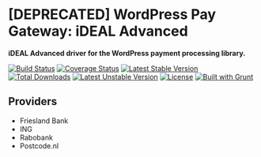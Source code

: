 # [DEPRECATED] WordPress Pay Gateway: iDEAL Advanced

**iDEAL Advanced driver for the WordPress payment processing library.**

[![Build Status](https://travis-ci.org/wp-pay-gateways/ideal-advanced.svg?branch=develop)](https://travis-ci.org/wp-pay-gateways/ideal-advanced)
[![Coverage Status](https://coveralls.io/repos/wp-pay-gateways/ideal-advanced/badge.svg?branch=master&service=github)](https://coveralls.io/github/wp-pay-gateways/ideal-advanced?branch=master)
[![Latest Stable Version](https://poser.pugx.org/wp-pay-gateways/ideal-advanced/v/stable.svg)](https://packagist.org/packages/wp-pay-gateways/ideal-advanced)
[![Total Downloads](https://poser.pugx.org/wp-pay-gateways/ideal-advanced/downloads.svg)](https://packagist.org/packages/wp-pay-gateways/ideal-advanced)
[![Latest Unstable Version](https://poser.pugx.org/wp-pay-gateways/ideal-advanced/v/unstable.svg)](https://packagist.org/packages/wp-pay-gateways/ideal-advanced)
[![License](https://poser.pugx.org/wp-pay-gateways/ideal-advanced/license.svg)](https://packagist.org/packages/wp-pay-gateways/ideal-advanced)
[![Built with Grunt](https://cdn.gruntjs.com/builtwith.png)](http://gruntjs.com/)

## Providers

*	Friesland Bank
*	ING
*	Rabobank
*	Postcode.nl
